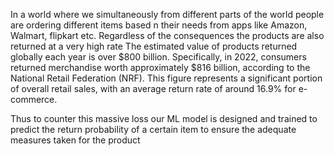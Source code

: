 In a world where we simultaneously from different parts of the world people are 
ordering different items based n their needs from apps like Amazon, Walmart, flipkart etc.
Regardless of the consequences the products are also returned at a very high rate 
The estimated value of products returned globally each year is over $800 billion.
Specifically, in 2022, consumers returned merchandise worth approximately $816 billion, 
according to the National Retail Federation (NRF). This figure represents a significant portion
of overall retail sales, with an average return rate of around 16.9% for e-commerce. 

Thus to counter this massive loss our ML model is designed and trained to predict the return probability
of a certain item to ensure  the adequate measures taken for the product

